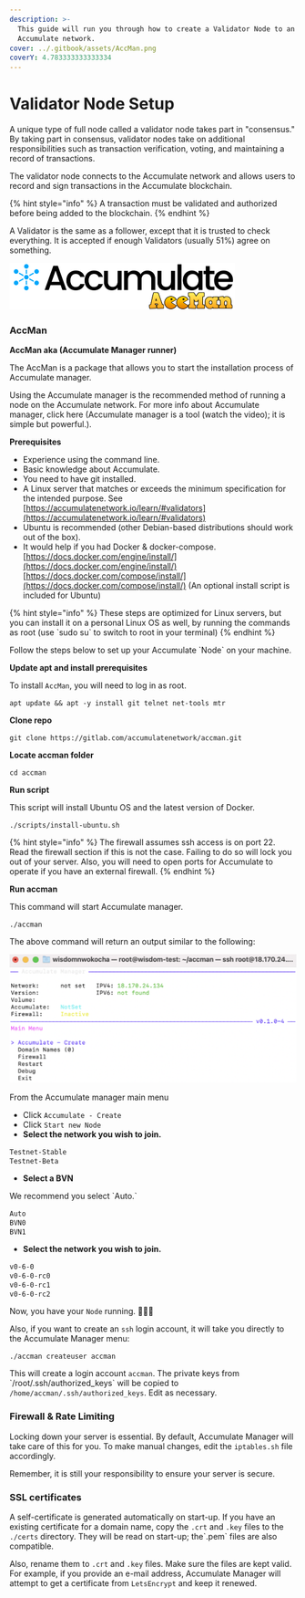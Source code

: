```yaml
---
description: >-
  This guide will run you through how to create a Validator Node to an
  Accumulate network.
cover: ../.gitbook/assets/AccMan.png
coverY: 4.783333333333334
---
```


# Validator Node Setup

&#x20;A unique type of full node called a validator node takes part in "consensus." By taking part in consensus, validator nodes take on additional responsibilities such as transaction verification, voting, and maintaining a record of transactions.&#x20;

The validator node connects to the Accumulate network and allows users to record and sign transactions in the Accumulate blockchain. &#x20;

{% hint style="info" %}
&#x20;A transaction must be validated and authorized before being added to the blockchain. &#x20;
{% endhint %}

A Validator is the same as a follower, except that it is trusted to check everything. It is accepted if enough Validators (usually 51%) agree on something. &#x20;

![](../.gitbook/assets/AccMan.png)

### **AccMan** &#x20;

**AccMan aka (Accumulate Manager runner)**&#x20;

The AccMan is a package that allows you to start the installation process of Accumulate manager.&#x20;

Using the Accumulate manager is the recommended method of running a node on the Accumulate network. For more info about Accumulate manager, click here (Accumulate manager is a tool (watch the video); it is simple but powerful.).&#x20;

**Prerequisites**&#x20;

* Experience using the command line.&#x20;
* Basic knowledge about Accumulate.&#x20;
* You need to have git installed.&#x20;
* A Linux server that matches or exceeds the minimum specification for the intended purpose. See [https://accumulatenetwork.io/learn/#validators](https://accumulatenetwork.io/learn/#validators)  &#x20;
* Ubuntu is recommended (other Debian-based distributions should work out of the box).&#x20;
* It would help if you had Docker & docker-compose. [https://docs.docker.com/engine/install/](https://docs.docker.com/engine/install/) [https://docs.docker.com/compose/install/](https://docs.docker.com/compose/install/) (An optional install script is included for Ubuntu) &#x20;

{% hint style="info" %}
These steps are optimized for Linux servers, but you can install it on a personal Linux OS as well, by running the commands as root (use \`sudo su\` to switch to root in your terminal)&#x20;
{% endhint %}

Follow the steps below to set up your Accumulate \`Node\` on your machine.&#x20;

&#x20;**Update apt and install prerequisites**&#x20;

To install `AccMan`, you will need to log in as root.&#x20;

```
apt update && apt -y install git telnet net-tools mtr 
```

**Clone repo**&#x20;

```
git clone https://gitlab.com/accumulatenetwork/accman.git
```

**Locate accman folder**&#x20;

```
cd accman
```

**Run script**&#x20;

This script will install Ubuntu OS and the latest version of Docker.

```
./scripts/install-ubuntu.sh 
```

{% hint style="info" %}
The firewall assumes ssh access is on port 22. Read the firewall section if this is not the case. Failing to do so will lock you out of your server. Also, you will need to open ports for Accumulate to operate if you have an external firewall.&#x20;
{% endhint %}

**Run accman**&#x20;

This command will start Accumulate manager.&#x20;

```
./accman  
```

The above command will return an output similar to the following: &#x20;

![](<../.gitbook/assets/Screenshot 2022-08-10 at 14.51.57.png>)

From the Accumulate manager main menu&#x20;

* Click `Accumulate - Create`&#x20;
* Click `Start new Node` &#x20;
* **Select the network you wish to join.**&#x20;

```
Testnet-Stable         
Testnet-Beta 
```

* **Select a BVN**&#x20;

We recommend you select \`Auto.\`&#x20;

```
Auto 
BVN0 
BVN1 
```

* **Select the network you wish to join.**&#x20;

```
v0-6-0              
v0-6-0-rc0            
v0-6-0-rc1            
v0-6-0-rc2  
```

Now, you have your `Node` running. 🥳🥳🥳&#x20;

Also, if you want to create an `ssh` login account, it will take you directly to the Accumulate Manager menu:&#x20;

```
./accman createuser accman
```

This will create a login account `accman`. The private keys from \`/root/.ssh/authorized\_keys\` will be copied to `/home/accman/.ssh/authorized_keys`. Edit as necessary.&#x20;

### **Firewall & Rate Limiting**&#x20;

Locking down your server is essential. By default, Accumulate Manager will take care of this for you. To make manual changes, edit the `iptables.sh` file accordingly.&#x20;

Remember, it is still your responsibility to ensure your server is secure.&#x20;

### **SSL certificates**&#x20;

A self-certificate is generated automatically on start-up. If you have an existing certificate for a domain name, copy the `.crt` and `.key` files to the `./certs` directory. They will be read on start-up; the\`.pem\` files are also compatible. &#x20;

Also, rename them to `.crt` and `.key` files. Make sure the files are kept valid. For example, if you provide an e-mail address, Accumulate Manager will attempt to get a certificate from `LetsEncrypt` and keep it renewed.&#x20;
